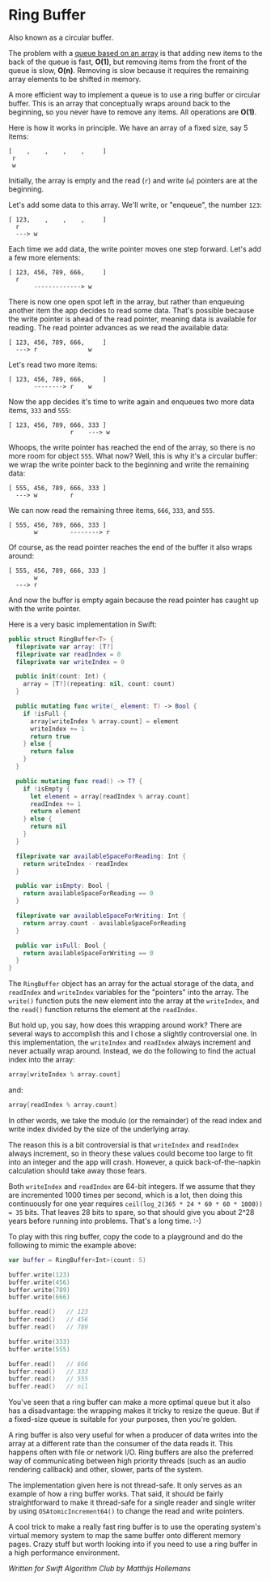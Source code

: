 # Ring Buffer

Also known as a circular buffer.

The problem with a [queue based on an array](../Queue/) is that adding new items to the back of the queue is fast, **O(1)**, but removing items from the front of the queue is slow, **O(n)**. Removing is slow because it requires the remaining array elements to be shifted in memory.

A more efficient way to implement a queue is to use a ring buffer or circular buffer. This is an array that conceptually wraps around back to the beginning, so you never have to remove any items. All operations are **O(1)**.

Here is how it works in principle. We have an array of a fixed size, say 5 items:

	[    ,    ,    ,    ,     ]
	 r
	 w

Initially, the array is empty and the read (`r`) and write (`w`) pointers are at the beginning.

Let's add some data to this array. We'll write, or "enqueue", the number `123`:

	[ 123,    ,    ,    ,     ]
	  r
	  ---> w

Each time we add data, the write pointer moves one step forward. Let's add a few more elements:

	[ 123, 456, 789, 666,     ]
	  r    
	       -------------> w

There is now one open spot left in the array, but rather than enqueuing another item the app decides to read some data. That's possible because the write pointer is ahead of the read pointer, meaning data is available for reading. The read pointer advances as we read the available data:

	[ 123, 456, 789, 666,     ]
	  ---> r              w

Let's read two more items:

	[ 123, 456, 789, 666,     ]
	       --------> r    w

Now the app decides it's time to write again and enqueues two more data items, `333` and `555`:

	[ 123, 456, 789, 666, 333 ]
	                 r    ---> w

Whoops, the write pointer has reached the end of the array, so there is no more room for object `555`. What now? Well, this is why it's a circular buffer: we wrap the write pointer back to the beginning and write the remaining data:

	[ 555, 456, 789, 666, 333 ]
	  ---> w         r        

We can now read the remaining three items, `666`, `333`, and `555`.

	[ 555, 456, 789, 666, 333 ]
	       w         --------> r        

Of course, as the read pointer reaches the end of the buffer it also wraps around:

	[ 555, 456, 789, 666, 333 ]
	       w            
	  ---> r

And now the buffer is empty again because the read pointer has caught up with the write pointer.

Here is a very basic implementation in Swift:

```swift
public struct RingBuffer<T> {
  fileprivate var array: [T?]
  fileprivate var readIndex = 0
  fileprivate var writeIndex = 0

  public init(count: Int) {
    array = [T?](repeating: nil, count: count)
  }

  public mutating func write(_ element: T) -> Bool {
    if !isFull {
      array[writeIndex % array.count] = element
      writeIndex += 1
      return true
    } else {
      return false
    }
  }

  public mutating func read() -> T? {
    if !isEmpty {
      let element = array[readIndex % array.count]
      readIndex += 1
      return element
    } else {
      return nil
    }
  }

  fileprivate var availableSpaceForReading: Int {
    return writeIndex - readIndex
  }

  public var isEmpty: Bool {
    return availableSpaceForReading == 0
  }

  fileprivate var availableSpaceForWriting: Int {
    return array.count - availableSpaceForReading
  }

  public var isFull: Bool {
    return availableSpaceForWriting == 0
  }
}
```

The `RingBuffer` object has an array for the actual storage of the data, and `readIndex` and `writeIndex` variables for the "pointers" into the array. The `write()` function puts the new element into the array at the `writeIndex`, and the `read()` function returns the element at the `readIndex`.

But hold up, you say, how does this wrapping around work? There are several ways to accomplish this and I chose a slightly controversial one. In this implementation, the `writeIndex` and `readIndex` always increment and never actually wrap around. Instead, we do the following to find the actual index into the array:

```swift
array[writeIndex % array.count]
```

and:

```swift
array[readIndex % array.count]
```

In other words, we take the modulo (or the remainder) of the read index and write index divided by the size of the underlying array.

The reason this is a bit controversial is that `writeIndex` and `readIndex` always increment, so in theory these values could become too large to fit into an integer and the app will crash. However, a quick back-of-the-napkin calculation should take away those fears.

Both `writeIndex` and `readIndex` are 64-bit integers. If we assume that they are incremented 1000 times per second, which is a lot, then doing this continuously for one year requires `ceil(log_2(365 * 24 * 60 * 60 * 1000)) = 35` bits. That leaves 28 bits to spare, so that should give you about 2^28 years before running into problems. That's a long time. :-)

To play with this ring buffer, copy the code to a playground and do the following to mimic the example above:

```swift
var buffer = RingBuffer<Int>(count: 5)

buffer.write(123)
buffer.write(456)
buffer.write(789)
buffer.write(666)

buffer.read()   // 123
buffer.read()   // 456
buffer.read()   // 789

buffer.write(333)
buffer.write(555)

buffer.read()   // 666
buffer.read()   // 333
buffer.read()   // 555
buffer.read()   // nil
```

You've seen that a ring buffer can make a more optimal queue but it also has a disadvantage: the wrapping makes it tricky to resize the queue. But if a fixed-size queue is suitable for your purposes, then you're golden.

A ring buffer is also very useful for when a producer of data writes into the array at a different rate than the consumer of the data reads it. This happens often with file or network I/O. Ring buffers are also the preferred way of communicating between high priority threads (such as an audio rendering callback) and other, slower, parts of the system.

The implementation given here is not thread-safe. It only serves as an example of how a ring buffer works. That said, it should be fairly straightforward to make it thread-safe for a single reader and single writer by using `OSAtomicIncrement64()` to change the read and write pointers.

A cool trick to make a really fast ring buffer is to use the operating system's virtual memory system to map the same buffer onto different memory pages. Crazy stuff but worth looking into if you need to use a ring buffer in a high performance environment.

*Written for Swift Algorithm Club by Matthijs Hollemans*
